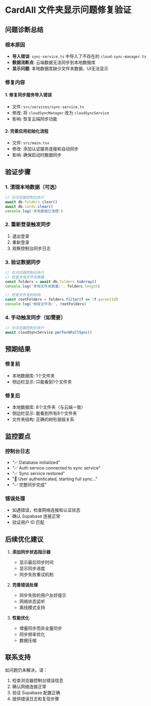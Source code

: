 # CardAll 文件夹显示问题修复验证

## 问题诊断总结

### 根本原因
- **导入错误**: `sync-service.ts` 中导入了不存在的 `cloud-sync-manager.ts`
- **数据流断点**: 云端数据无法同步到本地数据库
- **显示问题**: 本地数据库缺少文件夹数据，UI无法显示

### 修复内容

#### 1. 修复同步服务导入错误
- 文件: `src/services/sync-service.ts`
- 修改: 将 `cloudSyncManager` 改为 `cloudSyncService`
- 影响: 恢复云端同步功能

#### 2. 完善应用初始化流程
- 文件: `src/main.tsx`
- 修改: 添加认证服务连接和自动同步
- 影响: 确保启动时数据同步

## 验证步骤

### 1. 清理本地数据（可选）
```javascript
// 在浏览器控制台执行
await db.folders.clear()
await db.cards.clear()
console.log('本地数据已清理')
```

### 2. 重新登录触发同步
1. 退出登录
2. 重新登录
3. 观察控制台同步日志

### 3. 验证数据同步
```javascript
// 在浏览器控制台执行
// 检查本地文件夹数量
const folders = await db.folders.toArray()
console.log('本地文件夹数量:', folders.length)

// 检查文件夹树结构
const rootFolders = folders.filter(f => !f.parentId)
console.log('根级文件夹:', rootFolders)
```

### 4. 手动触发同步（如需要）
```javascript
// 在浏览器控制台执行
await cloudSyncService.performFullSync()
```

## 预期结果

### 修复前
- 本地数据库: 1个文件夹
- 侧边栏显示: 只能看到1个文件夹

### 修复后
- 本地数据库: 8个文件夹（与云端一致）
- 侧边栏显示: 能看到所有8个文件夹
- 文件夹结构: 正确的树形层级关系

## 监控要点

### 控制台日志
- "✅ Database initialized"
- "✅ Auth service connected to sync service"
- "✅ Sync service restored"
- "🔄 User authenticated, starting full sync..."
- "✅ 完整同步完成"

### 错误处理
- 如遇错误，检查网络连接和认证状态
- 确认 Supabase 连接正常
- 验证用户 ID 匹配

## 后续优化建议

1. **添加同步状态指示器**
   - 显示最后同步时间
   - 显示同步进度
   - 同步失败重试机制

2. **完善错误处理**
   - 同步失败的用户友好提示
   - 网络状态监听
   - 离线模式支持

3. **性能优化**
   - 增量同步而非全量同步
   - 同步频率优化
   - 数据压缩

## 联系支持

如问题仍未解决，请：
1. 检查浏览器控制台错误信息
2. 确认网络连接正常
3. 验证 Supabase 配置正确
4. 提供错误日志和复现步骤
